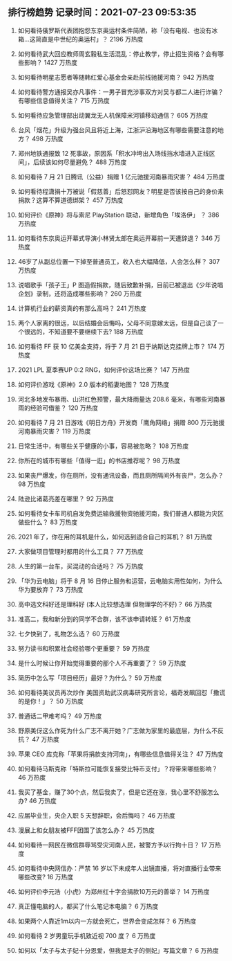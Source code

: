 
## 排行榜趋势 记录时间：2021-07-23 09:53:35
  
  1. 如何看待俄罗斯代表团抱怨东京奥运村条件简陋，称「没有电视、也没有冰箱…这简直是中世纪的奥运村」？ 2196 万热度
    
  2. 如何看待武大回应教师周玄毅私生活混乱：停止教学，停止招生资格？会有哪些影响？ 1427 万热度
    
  3. 如何看待明星志愿者等随韩红爱心基金会亲赴前线驰援河南？ 942 万热度
    
  4. 如何看待警方通报吴亦凡事件：一男子冒充涉事双方对吴与都二人进行诈骗？有哪些信息值得关注？ 715 万热度
    
  5. 如何看待应急管理部出动翼龙无人机保障米河镇移动通信？ 605 万热度
    
  6. 台风「烟花」升级为强台风且将近上海，江浙沪沿海地区有哪些需要注意的地方？ 498 万热度
    
  7. 郑州地铁通报致 12 死事故，原因系「积水冲垮出入场线挡水墙进入正线区间」，后续该如何尽量避免？ 488 万热度
    
  8. 如何看待 7 月 21 日腾讯（公益）捐赠 1 亿元驰援河南暴雨灾害？ 484 万热度
    
  9. 如何看待程潇捐十万被说「假慈善」后怒怼网友？明星是否该按自己的身价来捐款？这算不算道德绑架？ 457 万热度
    
  10. 如何评价《原神》将与索尼 PlayStation 联动，新增角色「埃洛伊」 ？ 386 万热度
    
  11. 如何看待东京奥运开幕式导演小林贤太郎在奥运开幕前一天遭辞退？ 346 万热度
    
  12. 46岁了从副总位置一下掉至普通员工，收入也大幅降低，人会怎么样？ 307 万热度
    
  13. 说唱歌手「孩子王」P 图造假捐款，随后致歉补捐，目前已被退出《少年说唱企划》录制，还将造成哪些影响？ 260 万热度
    
  14. 计算机行业的薪资真的有那么高吗？ 241 万热度
    
  15. 两个人家离的很远，以后结婚会后悔吗，父母不同意嫁太远，但是自己谈了一个很远的，不知道要不要继续下去? 188 万热度
    
  16. 如何看待 FF 获 10 亿美金支持，将于 7 月 21 日于纳斯达克挂牌上市？ 174 万热度
    
  17. 2021 LPL 夏季赛UP 0:2 RNG，如何评价这场比赛？ 147 万热度
    
  18. 如何评价游戏《原神》2.0 版本的稻妻地图？ 128 万热度
    
  19. 河北多地发布暴雨、山洪红色预警，最大降雨量达 208.6 毫米，有哪些河南暴雨的经验可借鉴？ 120 万热度
    
  20. 如何看待 7 月 21 日游戏《明日方舟》开发商「鹰角网络」捐赠 800 万元驰援河南暴雨灾害？ 119 万热度
    
  21. 日常生活中，有哪些关乎健康的小事，容易被忽略？ 108 万热度
    
  22. 你所在的城市有哪些「值得一逛」的书店推荐呢？ 98 万热度
    
  23. 如果丧尸爆发，你在厕所，没有通讯设备，而且厕所隔间外有丧尸，怎么办？ 98 万热度
    
  24. 陆逊比诸葛亮差在哪里？ 92 万热度
    
  25. 如何看待女卡车司机自发免费运输救援物资驰援河南，我们普通人都能为灾区做些什么？ 83 万热度
    
  26. 2021 年了，你在用的耳机是什么，如何选到适合自己的耳机？ 81 万热度
    
  27. 大家做项目管理时都用的什么工具？ 77 万热度
    
  28. 人生的第一台车，买混动的合适吗？ 75 万热度
    
  29. 「华为云电脑」将于 8 月 16 日停止服务和运营，云电脑实用性如何，为什么华为要放弃？ 73 万热度
    
  30. 高中选文科好还是理科好 (本人比较想选理 但物理学的不好)？ 66 万热度
    
  31. 准高二，我和新分到的同学不合群，该不该申请转班？ 61 万热度
    
  32. 七夕快到了，礼物怎么选？ 60 万热度
    
  33. 努力读书和积累社会经验哪个更重要？ 59 万热度
    
  34. 是什么时候让你开始觉得重要的那个人不再重要了？ 59 万热度
    
  35. 简历中怎么写「项目经历」最好？为什么？ 59 万热度
    
  36. 如何看待美议员再次炒作 美国资助武汉病毒研究所言论，福奇发飙回怼「撒谎的是你！」？ 50 万热度
    
  37. 普通话二甲难考吗？ 49 万热度
    
  38. 野原美伢这么作死为什么广志不离开她？广志做为家里的最底层，为什么不反抗？ 47 万热度
    
  39. 苹果 CEO 库克称「苹果将捐款支持河南」，有哪些信息值得关注？ 47 万热度
    
  40. 如何看待马斯克称「特斯拉可能恢复接受比特币支付」？将带来哪些影响？ 46 万热度
    
  41. 我买了基金，赚了30个点，然后我卖了，但是它还在涨，我心里不舒服怎么办? 46 万热度
    
  42. 应届毕业生，央企入职 5 天想辞职，会后悔吗？ 46 万热度
    
  43. 漫展上和女朋友被FFF团围了该怎么办？ 45 万热度
    
  44. 如何看待一网民在微信群辱骂受灾河南人民，被警方予以行拘十日？ 17 万热度
    
  45. 如何看待中央网信办：严禁 16 岁以下未成年人出镜直播，将对直播行业带来哪些改变? 16 万热度
    
  46. 如何评价李元浩（小虎）为郑州红十字会捐款10万元的善举？ 14 万热度
    
  47. 真正懂电脑的人，都买了什么笔记本电脑？ 6 万热度
    
  48. 如果两个人靠近1m以内一方就会死亡，世界会变成怎样？ 6 万热度
    
  49. 如何看待 2 岁男童玩手机致近视 700 度？ 6 万热度
    
  50. 如何以「太子与太子妃十分恩爱，但我是太子的侧妃」写篇文章？ 6 万热度
    
